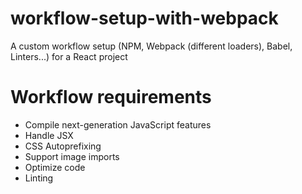 # workflow-setup-with-webpack
A custom workflow setup (NPM, Webpack (different loaders), Babel, Linters...) for a React project

# Workflow requirements
* Compile next-generation JavaScript features
* Handle JSX
* CSS Autoprefixing
* Support image imports
* Optimize code
* Linting
